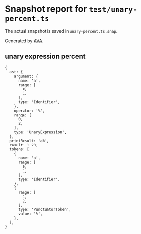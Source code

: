 # Snapshot report for `test/unary-percent.ts`

The actual snapshot is saved in `unary-percent.ts.snap`.

Generated by [AVA](https://avajs.dev).

## unary expression percent

    {
      ast: {
        argument: {
          name: 'a',
          range: [
            0,
            1,
          ],
          type: 'Identifier',
        },
        operator: '%',
        range: [
          0,
          2,
        ],
        type: 'UnaryExpression',
      },
      printResult: 'a%',
      result: 1.23,
      tokens: [
        {
          name: 'a',
          range: [
            0,
            1,
          ],
          type: 'Identifier',
        },
        {
          range: [
            1,
            2,
          ],
          type: 'PunctuatorToken',
          value: '%',
        },
      ],
    }
